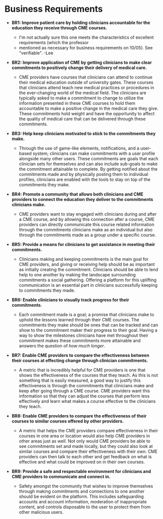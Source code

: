 # Business Requirements

- **BR1: Improve patient care by holding clinicians accountable for the education they receive through CME courses.**
  - I'm not actually sure this one meets the characteristics of excellent requirements (which the professor
  - mentioned as necessary for business requirements on 10/05). See "verifiable". -Lee
  

- **BR2: Improve application of CME by getting clinicians to make clear commitments to positively change their delivery of medical care.**
  - CME providers have courses that clinicians can attend to continue their medical education outside of university gates. These courses
  that clinicians attend teach new medical practices or procedures in the ever-changing world of the medical field. The clinicians are
  typically asked to make a commitment to change to utilize the information presented in these CME courses to hold them accountable to make
  a positive change in the medical care they give. These commitments hold weight and have the opportunity to affect the quality of medical
  care that can be delivered through these commitments.  
  

- **BR3: Help keep clinicians motivated to stick to the commitments they make.**
  - Through the use of game-like elements, notifications, and a user-based system; clinicians can make commitments with a user profile
  alongside many other users. These commitments are goals that each clinician sets for themselves and can also include sub-goals to make
  the commitment attainable to complete. By getting notified about the commitments made and by physically posting them to individual
  profiles, clinicians are enabled with the tools to stay on top of the commitments they make. 
  
  
- **BR4: Promote a community that allows both clinicians and CME providers to connect the education they deliver to the commitments clinicians make.**
  - CME providers want to stay engaged with clinicians during and after a CME course, and by allowing this connection after a course,
  CME providers can directly communicate this course related information through the commitments clinicians make as an individual but also
  through the commitments made as a group under a specific course.
  

- **BR5: Provide a means for clinicians to get assistance in meeting their commitments.**
  - Clinicians making and keeping commitments is the main goal for CME providers, and giving or receiving help should be as important as
  initially creating the commitment. Clinicians should be able to lend help to one another by making the landscape surrounding commitments 
  a social gathering. Offering a platform for this uplifting communication is an essential part in clinicians successfully keeping to
  commitments they made.
  

- **BR6: Enable clinicians to visually track progress for their commitments.**
  - Each commitment made is a goal; a promise that clinicians make to uphold the lessons learned through their CME courses. The 
  commitments they make should be ones that can be tracked and can show to the commitment maker their progress to their goal. Having a 
  way to show the milestones clinicians have met throughout their commitment makes these commitments more attainable and answers the
  question of _how much longer_.
  

- **BR7: Enable CME providers to compare the effectiveness between their courses at effecting change through clinician commitments.**
  - A metric that is incredibly helpful for CME providers is one that shows the effectiveness of the courses that they teach. As this is
  not something that is easily measured, a good way to justify this effectiveness is through the commitments that clinicians make and
  keep after going through a CME course. CME providers want this information so that they can adjust the courses that perform less
  effectively and learn what makes a course effective to the clinicians they teach.
  

- **BR8: Enable CME providers to compare the effectiveness of their courses to similar courses offered by other providers.**
  - A metric that helps the CME providers compare effectiveness in their courses in one area or location would also help CME providers
  in other areas just as well. Not only would CME providers be able to see commitments set and made locally, but they could also look
  at similar courses and compare their effectiveness with their own. CME providers can then talk to each other and get feedback on
  what is effective and what could be improved on in their own courses.
  
- **BR9: Provide a safe and respectable environment for clinicians and CME providers to communicate and connect in.**
  - Safety amongst the community that wishes to improve themselves through making commitments and connections to one another
  should be evident on the platform. This includes safeguarding accounts and account information, moderation of inappropriate
  content, and controls disposable to the user to protect them from other malicious users.

